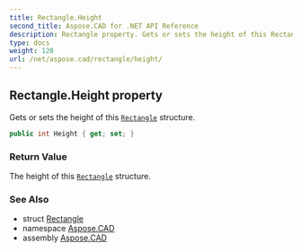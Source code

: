 ```yaml
---
title: Rectangle.Height
second_title: Aspose.CAD for .NET API Reference
description: Rectangle property. Gets or sets the height of this Rectangle structure
type: docs
weight: 120
url: /net/aspose.cad/rectangle/height/
---
```

## Rectangle.Height property

Gets or sets the height of this [`Rectangle`](../) structure.

```csharp
public int Height { get; set; }
```

### Return Value

The height of this [`Rectangle`](../) structure.

### See Also

* struct [Rectangle](../)
* namespace [Aspose.CAD](../../rectangle/)
* assembly [Aspose.CAD](../../../)


